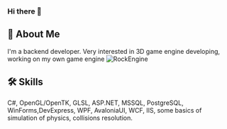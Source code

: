 ### Hi there 👋

## 🚀 About Me
I'm a backend developer. Very interested in 3D game engine developing, working on my own game engine ![RockEngine](https://github.com/Lor9ndr/RockEngine)

## 🛠 Skills
C#, OpenGL/OpenTK, GLSL, ASP.NET, MSSQL, PostgreSQL, WinForms,DevExpress, WPF, AvaloniaUI, WCF, IIS, some basics of simulation of physics, collisions resolution.


